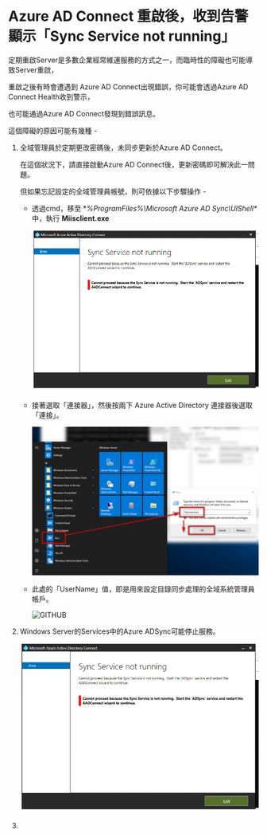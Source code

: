 # Azure AD Connect 重啟後，收到告警顯示「Sync Service not running」

定期重啟Server是多數企業經常維運服務的方式之一，而臨時性的障礙也可能導致Server重啟，<br>

重啟之後有時會遭遇到 Azure AD Connect出現錯誤，你可能會透過Azure AD Connect Health收到警示，<br>

也可能通過Azure AD Connect發現到錯誤訊息。<br>

這個障礙的原因可能有幾種 - <br>

  1. 全域管理員於定期更改密碼後，未同步更新於Azure AD Connect。<br>
     
     在這個狀況下，請直接啟動Azure AD Connect後，更新密碼即可解決此一問題。<br>
     
     但如果忘記設定的全域管理員帳號，則可依據以下步驟操作 - <br>
  
     - 透過cmd，移至 **%ProgramFiles%\Microsoft Azure AD Sync\UIShell\** 中，執行 **Miisclient.exe**<br>
     
       ![GITHUB](https://github.com/MarkChang-Core/AADC/blob/main/Image4/image5.jpg)<br>
     
     - 接著選取「連接器」，然後按兩下 Azure Active Directory 連接器後選取「連接」。
  
       ![GITHUB](https://github.com/MarkChang-Core/AADC/blob/main/Image4/image6.jpg)<br>
  
     - 此處的「UserName」值，即是用來設定目錄同步處理的全域系統管理員帳戶。
       
       ![GITHUB](https://github.com/MarkChang-Core/AADC/blob/main/Image4/image7.jpg)<br>
       
  2. Windows Server的Services中的Azure ADSync可能停止服務。<br>
      
     ![GITHUB](https://github.com/MarkChang-Core/AADC/blob/main/Image4/image8.jpg)<br>
      
  3. 
